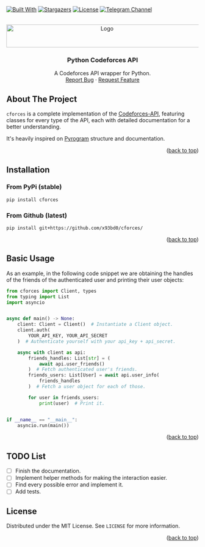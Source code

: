 <a id="readme-top"></a>
[![Built With][BuiltWithPy-Badge]][BuiltWithPy-Link]
[![Stargazers][Stars-Badge]][Stars-Link]
[![License][License-Badge]][License-Link]
[![Telegram Channel][Telegram-Badge]][Telegram-Link]

<br />
<div align="center">
  <a href="https://github.com/x93bd0/cforces">
    <img src="https://upload.wikimedia.org/wikipedia/commons/thumb/b/b1/Codeforces_logo.svg/512px-Codeforces_logo.svg.png" alt="Logo" width="512" height="60">
  </a>

  <h3 align="center">Python Codeforces API</h3>
  <p align="center">
    A Codeforces API wrapper for Python.
    <br />
    <a href="https://github.com/x93bd0/cforces/issues/new?labels=bug&template=bug-report---.md">Report Bug</a>
    ·
    <a href="https://github.com/x93bd0/cforces/issues/new?labels=enhancement&template=feature-request---.md">Request Feature</a>
  </p>
</div>

## About The Project
`cforces` is a complete implementation of the [Codeforces-API][CodeforcesAPI-Link], featuring classes for every type of the API, each with detailed documentation for a better understanding.

It's heavily inspired on [Pyrogram][Pyrogram-Link] structure and documentation.

<p align="right">(<a href="#readme-top">back to top</a>)</p>

## Installation
### From PyPi (stable)
```sh
pip install cforces
```

### From Github (latest)
```
pip install git+https://github.com/x93bd0/cforces/
```

<p align="right">(<a href="#readme-top">back to top</a>)</p>

## Basic Usage
As an example, in the following code snippet we are obtaining the handles of the friends of the authenticated user and printing their user objects:

```python
from cforces import Client, types
from typing import List
import asyncio


async def main() -> None:
    client: Client = Client()  # Instantiate a Client object.
    client.auth(
        YOUR_API_KEY, YOUR_API_SECRET
    )  # Authenticate yourself with your api_key + api_secret.

    async with client as api:
        friends_handles: List[str] = (
            await api.user_friends()
        )  # Fetch authenticated user's friends.
        friends_users: List[User] = await api.user_info(
            friends_handles
        )  # Fetch a user object for each of those.

        for user in friends_users:
            print(user)  # Print it.


if __name__ == "__main__":
    asyncio.run(main())
```

<p align="right">(<a href="#readme-top">back to top</a>)</p>

## TODO List

- [ ] Finish the documentation.
- [ ] Implement helper methods for making the interaction easier.
- [ ] Find every possible error and implement it.
- [ ] Add tests.

## License

Distributed under the MIT License. See `LICENSE` for more information.

<p align="right">(<a href="#readme-top">back to top</a>)</p>

[CodeforcesAPI-Link]: https://codeforces.com/apiHelp
[Pyrogram-Link]: https://github.com/pyrogram/pyrogram/

[BuiltWithPy-Badge]: https://img.shields.io/badge/Built_With-Python-blue?style=for-the-badge&logo=python&logoColor=white
[BuiltWithPy-Link]: https://python.org/

[Stars-Badge]: https://img.shields.io/github/stars/x93bd0/cforces?style=for-the-badge
[Stars-Link]: https://github.com/x93bd0/cforces/stargazers

[License-Badge]: https://img.shields.io/github/license/x93bd0/cforces?style=for-the-badge
[License-Link]: https://github.com/x93bd0/cforces/blob/master/LICENSE.txt

[Telegram-Badge]: https://img.shields.io/badge/Telegram_Channel-grey?style=for-the-badge&logo=telegram&logoColor=white
[Telegram-Link]: https://t.me/x93dev
